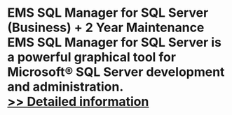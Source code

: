 # EMS SQL Manager for SQL Server (Business) + 2 Year Maintenance<br />EMS SQL Manager for SQL Server is a powerful graphical tool for Microsoft® SQL Server development and administration.<br />[>> Detailed information](https://secure.shareit.com/shareit/product.html?productid=300067963&affiliateid=200057808)